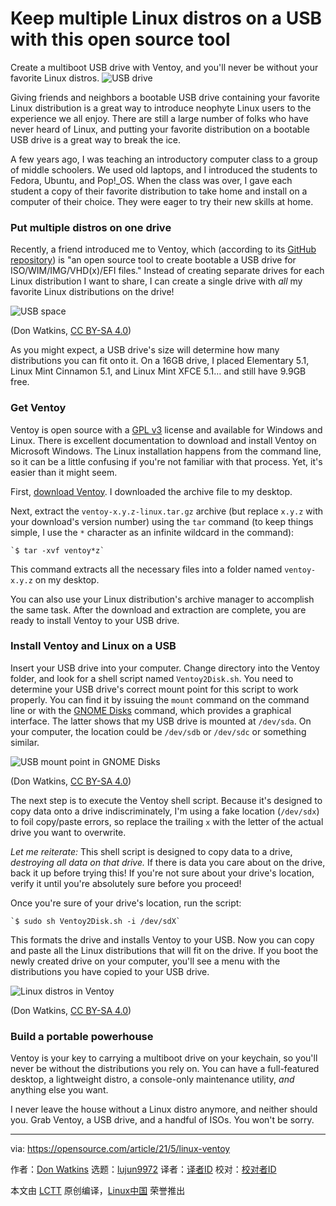[#]: subject: (Keep multiple Linux distros on a USB with this open source tool)
[#]: via: (https://opensource.com/article/21/5/linux-ventoy)
[#]: author: (Don Watkins https://opensource.com/users/don-watkins)
[#]: collector: (lujun9972)
[#]: translator: (wxy)
[#]: reviewer: ( )
[#]: publisher: ( )
[#]: url: ( )

Keep multiple Linux distros on a USB with this open source tool
======
Create a multiboot USB drive with Ventoy, and you'll never be without
your favorite Linux distros.
![USB drive][1]

Giving friends and neighbors a bootable USB drive containing your favorite Linux distribution is a great way to introduce neophyte Linux users to the experience we all enjoy. There are still a large number of folks who have never heard of Linux, and putting your favorite distribution on a bootable USB drive is a great way to break the ice.

A few years ago, I was teaching an introductory computer class to a group of middle schoolers. We used old laptops, and I introduced the students to Fedora, Ubuntu, and Pop!_OS. When the class was over, I gave each student a copy of their favorite distribution to take home and install on a computer of their choice. They were eager to try their new skills at home.

### Put multiple distros on one drive

Recently, a friend introduced me to Ventoy, which (according to its [GitHub repository][2]) is "an open source tool to create bootable a USB drive for ISO/WIM/IMG/VHD(x)/EFI files." Instead of creating separate drives for each Linux distribution I want to share, I can create a single drive with _all_ my favorite Linux distributions on the drive!

![USB space][3]

(Don Watkins, [CC BY-SA 4.0][4])

As you might expect, a USB drive's size will determine how many distributions you can fit onto it. On a 16GB drive, I placed Elementary 5.1, Linux Mint Cinnamon 5.1, and Linux Mint XFCE 5.1… and still have 9.9GB free.

### Get Ventoy

Ventoy is open source with a [GPL v3][5] license and available for Windows and Linux. There is excellent documentation to download and install Ventoy on Microsoft Windows. The Linux installation happens from the command line, so it can be a little confusing if you're not familiar with that process. Yet, it's easier than it might seem.

First, [download Ventoy][6]. I downloaded the archive file to my desktop.

Next, extract the `ventoy-x.y.z-linux.tar.gz` archive (but replace `x.y.z` with your download's version number) using the `tar` command (to keep things simple, I use the `*` character as an infinite wildcard in the command):


```
`$ tar -xvf ventoy*z`
```

This command extracts all the necessary files into a folder named `ventoy-x.y.z` on my desktop.

You can also use your Linux distribution's archive manager to accomplish the same task. After the download and extraction are complete, you are ready to install Ventoy to your USB drive.

### Install Ventoy and Linux on a USB

Insert your USB drive into your computer. Change directory into the Ventoy folder, and look for a shell script named `Ventoy2Disk.sh`. You need to determine your USB drive's correct mount point for this script to work properly. You can find it by issuing the `mount` command on the command line or with the [GNOME Disks][7] command, which provides a graphical interface. The latter shows that my USB drive is mounted at `/dev/sda`. On your computer, the location could be `/dev/sdb` or `/dev/sdc` or something similar.

![USB mount point in GNOME Disks][8]

(Don Watkins, [CC BY-SA 4.0][4])

The next step is to execute the Ventoy shell script. Because it's designed to copy data onto a drive indiscriminately, I'm using a fake location (`/dev/sdx`) to foil copy/paste errors, so replace the trailing `x` with the letter of the actual drive you want to overwrite.

_Let me reiterate:_ This shell script is designed to copy data to a drive, _destroying all data on that drive._ If there is data you care about on the drive, back it up before trying this! If you're not sure about your drive's location, verify it until you're absolutely sure before you proceed!

Once you're sure of your drive's location, run the script:


```
`$ sudo sh Ventoy2Disk.sh -i /dev/sdX`
```

This formats the drive and installs Ventoy to your USB. Now you can copy and paste all the Linux distributions that will fit on the drive. If you boot the newly created drive on your computer, you'll see a menu with the distributions you have copied to your USB drive.

![Linux distros in Ventoy][9]

(Don Watkins, [CC BY-SA 4.0][4])

### Build a portable powerhouse

Ventoy is your key to carrying a multiboot drive on your keychain, so you'll never be without the distributions you rely on. You can have a full-featured desktop, a lightweight distro, a console-only maintenance utility, _and_ anything else you want.

I never leave the house without a Linux distro anymore, and neither should you. Grab Ventoy, a USB drive, and a handful of ISOs. You won't be sorry.

--------------------------------------------------------------------------------

via: https://opensource.com/article/21/5/linux-ventoy

作者：[Don Watkins][a]
选题：[lujun9972][b]
译者：[译者ID](https://github.com/译者ID)
校对：[校对者ID](https://github.com/校对者ID)

本文由 [LCTT](https://github.com/LCTT/TranslateProject) 原创编译，[Linux中国](https://linux.cn/) 荣誉推出

[a]: https://opensource.com/users/don-watkins
[b]: https://github.com/lujun9972
[1]: https://opensource.com/sites/default/files/styles/image-full-size/public/lead-images/markus-winkler-usb-unsplash.jpg?itok=5ZXDp0V4 (USB drive)
[2]: https://github.com/ventoy/Ventoy
[3]: https://opensource.com/sites/default/files/uploads/ventoy1.png (USB space)
[4]: https://creativecommons.org/licenses/by-sa/4.0/
[5]: https://www.ventoy.net/en/doc_license.html
[6]: https://github.com/ventoy/Ventoy/releases
[7]: https://wiki.gnome.org/Apps/Disks
[8]: https://opensource.com/sites/default/files/uploads/usb-mountpoint.png (USB mount point in GNOME Disks)
[9]: https://opensource.com/sites/default/files/uploads/ventoy_distros.jpg (Linux distros in Ventoy)
